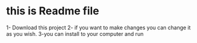 # this is Readme file 
1- Download this project 2- if you want to make changes you can change it as you wish. 3-you can install to your computer and run
